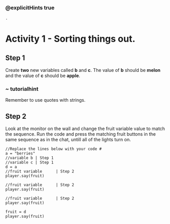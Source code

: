 ### @explicitHints true

```python
.
```

# Activity 1 - Sorting things out. 

## Step 1
Create **two** new variables called **b** and **c**. The value of **b** should be **melon** and the value of **c** should be **apple**. 
### ~ tutorialhint
Remember to use quotes with strings.
 
## Step 2
Look at the monitor on the wall and change the fruit variable value to match the sequence. 
Run the code and press the matching fruit buttons in the same sequence as in the chat, untill all of the lights turn on. 

```template
//Replace the lines below with your code #
a = "berries"
//variable b | Step 1  
//variable c | Step 1  
d = a
//fruit variable      | Step 2  
player.say(fruit)

//fruit variable      | Step 2  
player.say(fruit)

//fruit variable      | Step 2  
player.say(fruit)

fruit = d
player.say(fruit)

``` 